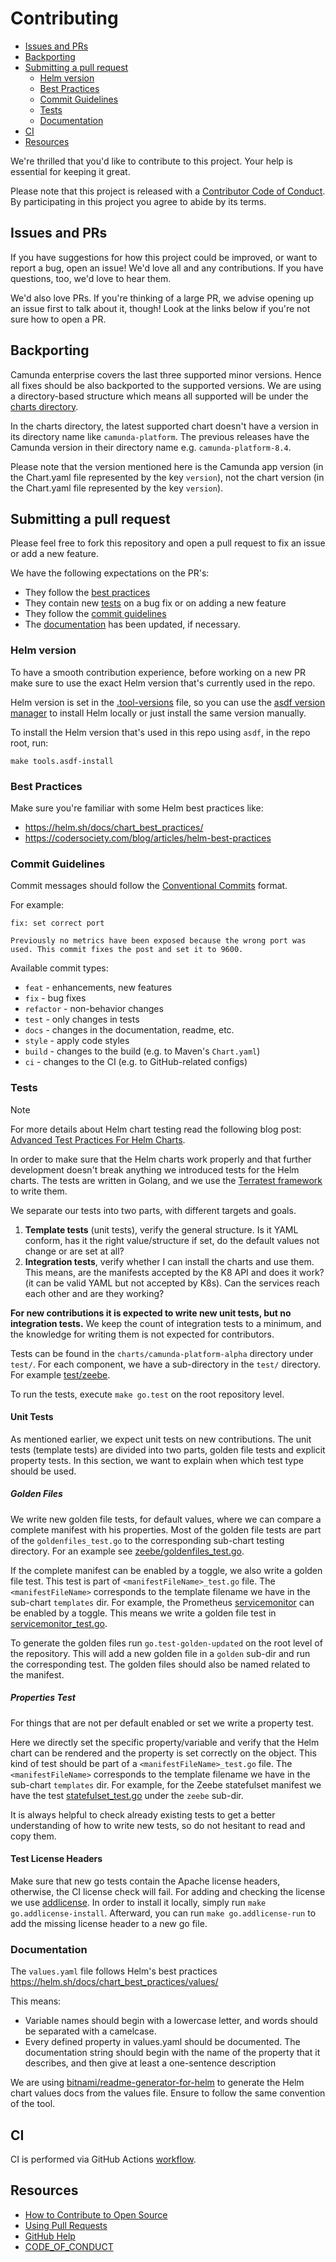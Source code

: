 # Contributing

- [Issues and PRs](#issues-and-prs)
- [Backporting](#backporting)
- [Submitting a pull request](#submitting-a-pull-request)
  - [Helm version](#helm-version)
  - [Best Practices](#best-practices)
  - [Commit Guidelines](#commit-guidelines)
  - [Tests](#tests)
  - [Documentation](#documentation)
- [CI](#ci)
- [Resources](#resources)

[fork]: /fork
[pr]: /compare
[CODE_OF_CONDUCT]: CODE_OF_CONDUCT.md

We're thrilled that you'd like to contribute to this project. Your help is essential for keeping it great.

Please note that this project is released with a [Contributor Code of Conduct](https://github.com/jessesimpson36/camunda-platform-helm/blob/main/CODE_OF_CONDUCT.md).
By participating in this project you agree to abide by its terms.

## Issues and PRs

If you have suggestions for how this project could be improved, or want to report a bug, open an issue! We'd love all and any contributions.
If you have questions, too, we'd love to hear them.

We'd also love PRs. If you're thinking of a large PR, we advise opening up an issue first to talk about it, though!
Look at the links below if you're not sure how to open a PR.

## Backporting

Camunda enterprise covers the last three supported minor versions. Hence all fixes should be also backported to the supported versions.
We are using a directory-based structure which means all supported will be under the [charts directory](./../charts/).

In the charts directory, the latest supported chart doesn't have a version in its directory name like `camunda-platform`.
The previous releases have the Camunda version in their directory name e.g. `camunda-platform-8.4`.

Please note that the version mentioned here is the Camunda app version (in the Chart.yaml file represented by the key `version`),
not the chart version (in the Chart.yaml file represented by the key `version`).

## Submitting a pull request

Please feel free to fork this repository and open a pull request to fix an issue or add a new feature.

We have the following expectations on the PR's:

- They follow the [best practices](#best-practices)
- They contain new [tests](#tests) on a bug fix or on adding a new feature
- They follow the [commit guidelines](#commit-guidelines)
- The [documentation](#documentation) has been updated, if necessary.


### Helm version

To have a smooth contribution experience, before working on a new PR make sure to use the exact Helm version
that's currently used in the repo.

Helm version is set in the [.tool-versions](./.tool-versions) file, so you can use the [asdf version manager](https://github.com/asdf-vm/asdf)
to install Helm locally or just install the same version manually.

To install the Helm version that's used in this repo using `asdf`, in the repo root, run:

```
make tools.asdf-install
```

### Best Practices

Make sure you're familiar with some Helm best practices like:

- https://helm.sh/docs/chart_best_practices/
- https://codersociety.com/blog/articles/helm-best-practices

### Commit Guidelines

Commit messages should follow the [Conventional Commits](https://www.conventionalcommits.org/en/v1.0.0/#summary) format.

For example:

```
fix: set correct port

Previously no metrics have been exposed because the wrong port was used. This commit fixes the post and set it to 9600.
```

Available commit types:

- `feat` - enhancements, new features
- `fix` - bug fixes
- `refactor` - non-behavior changes
- `test` - only changes in tests
- `docs` - changes in the documentation, readme, etc.
- `style` - apply code styles
- `build` - changes to the build (e.g. to Maven's `Chart.yaml`)
- `ci` - changes to the CI (e.g. to GitHub-related configs)

### Tests

> [!NOTE]
>
> For more details about Helm chart testing read the following blog post:
> [Advanced Test Practices For Helm Charts](https://medium.com/@zelldon91/advanced-test-practices-for-helm-charts-587caeeb4cb).

In order to make sure that the Helm charts work properly and that further development doesn't break anything we introduced tests for the Helm charts.
The tests are written in Golang, and we use the [Terratest framework](https://terratest.gruntwork.io/) to write them.

We separate our tests into two parts, with different targets and goals.

1. **Template tests** (unit tests), verify the general structure. Is it YAML conform, has it the right value/structure if set, do the default values not change or are set at all?
2. **Integration tests**, verify whether I can install the charts and use them. This means, are the manifests accepted by the K8 API and does it work? (it can be valid YAML but not accepted by K8s). Can the services reach each other and are they working?

**For new contributions it is expected to write new unit tests, but no integration tests.** We keep the count of integration tests to a minimum, and the knowledge for writing them is not expected for contributors.

Tests can be found in the `charts/camunda-platform-alpha` directory under `test/`. For each component, we have a sub-directory
in the `test/` directory. For example [test/zeebe](charts/camunda-platform-alpha/test/zeebe).

To run the tests, execute `make go.test` on the root repository level.

#### Unit Tests

As mentioned earlier, we expect unit tests on new contributions. The unit tests (template tests) are divided into two parts,
golden file tests and explicit property tests. In this section, we want to explain when which test type should be used.

##### Golden Files

We write new golden file tests, for default values, where we can compare a complete manifest with his properties.
Most of the golden file tests are part of the `goldenfiles_test.go` to the corresponding sub-chart testing directory.
For an example see [zeebe/goldenfiles_test.go](charts/camunda-platform-alpha/test/zeebe/goldenfiles_test.go).

If the complete manifest can be enabled by a toggle, we also write a golden file test. This test is part of `<manifestFileName>_test.go` file. The `<manifestFileName>` corresponds to the template filename we have in the sub-chart `templates` dir. For example, the Prometheus [servicemonitor](charts/camunda-platform-alpha/templates/service-monitor.yaml) can be enabled by a toggle. This means we write a golden file test in [servicemonitor_test.go](charts/camunda-platform-alpha/test/servicemonitor_test.go).

To generate the golden files run `go.test-golden-updated` on the root level of the repository.
This will add a new golden file in a `golden` sub-dir and run the corresponding test. The golden files should also be named related to the manifest.

##### Properties Test

For things that are not per default enabled or set we write a property test.

Here we directly set the specific property/variable and verify that the Helm chart can be rendered and the property is set correctly on the object. This kind of test should be part of a `<manifestFileName>_test.go` file. The `<manifestFileName>` corresponds to the template filename we have in the sub-chart `templates` dir. For example, for the Zeebe statefulset manifest we have the test [statefulset_test.go](charts/camunda-platform-alpha/test/zeebe/statefulset_test.go) under the `zeebe` sub-dir.

It is always helpful to check already existing tests to get a better understanding of how to write new tests, so do not hesitant to read and copy them.

#### Test License Headers

Make sure that new go tests contain the Apache license headers, otherwise, the CI license check will fail. For adding and checking the license we use [addlicense](https://github.com/google/addlicense). In order to install it locally, simply run `make go.addlicense-install`. Afterward, you can run `make go.addlicense-run` to add the missing license header to a new go file.

### Documentation

The `values.yaml` file follows Helm's best practices https://helm.sh/docs/chart_best_practices/values/

This means:

- Variable names should begin with a lowercase letter, and words should be separated with a camelcase.
- Every defined property in values.yaml should be documented. The documentation string should begin with the name of the property that it describes,
  and then give at least a one-sentence description

We are using [bitnami/readme-generator-for-helm](https://github.com/bitnami/readme-generator-for-helm)
to generate the Helm chart values docs from the values file. Ensure to follow the same convention of the tool.

## CI

CI is performed via GitHub Actions [workflow](.github/workflows).

## Resources

- [How to Contribute to Open Source](https://opensource.guide/how-to-contribute/)
- [Using Pull Requests](https://help.github.com/articles/about-pull-requests/)
- [GitHub Help](https://help.github.com)
- [CODE_OF_CONDUCT](https://github.com/jessesimpson36/camunda-platform-helm/blob/main/CODE_OF_CONDUCT.md)
